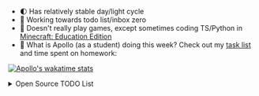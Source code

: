 <!--
Here are some ideas to get you started:

- ⚡ Fun fact: ...
-->

<!-- 😄 Pronouns: he/they/... -->
- 🌓 Has relatively stable day/light cycle <!-- 🐱 Is nocturnal -->
- 🎯 Working towards todo list/inbox zero <!-- 🙁 Has trouble schelduing equally important tasks, throttles, and falls back to doing neither urgent nor important tasks. -->
- 🧩 Doesn't really play games, except sometimes coding TS/Python in [Minecraft: Education Edition](https://education.minecraft.net/)
- 📓 What is Apollo (as a student) doing this week? Check out my [task list](https://students.washington.edu/zhuzhiyu/) and time spent on homework:

[![Apollo's wakatime stats](https://github-readme-stats.vercel.app/api/wakatime?username=Apollonian&layout=compact)](https://github.com/anuraghazra/github-readme-stats)


<details>
  <summary>Open Source TODO List</summary>
  
  - 贡献代码/文档给 Swift 社区
    - [x] [`#if canImport(some.submodule)`](https://github.com/apple/swift/pull/34094), waiting for merge...
    - [ ] Swift educational notes
    - [ ] 刷 LeetCode？
  - 更新咕咕咕的项目
    - [ ] [翻译/校对 CS193p](https://github.com/Apollonyan/CS193p-Developing-Apps-for-iOS-Spring-2020)
    - [ ] 发布 Dynamic Dark Mode 更新
    - [ ] 更新 BilibiliKit 对番剧封面的支持

</details>
